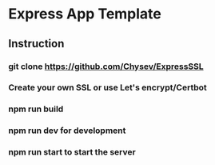 # Express App Template

## Instruction

### git clone https://github.com/Chysev/ExpressSSL

### Create your own SSL or use Let's encrypt/Certbot

### npm run build

### npm run dev for development

### npm run start to start the server
